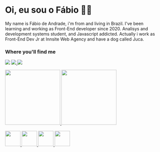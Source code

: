 # Oi, eu sou o Fábio 🧔🏻

My name is Fábio de Andrade, i'm from and living in Brazil. I've been learning and working as Front-End developer since 2020. Analisys and development systems student, and Javascript addicted. Actually i work as Front-End Dev Jr at Innsite Web Agency and have a dog called Juca.

### Where you'll find me

  <div>
   
   <a href="mailto:fabiodeandradecontato@gmail.com" target="_blank"><img src="https://img.shields.io/badge/Gmail-D14836?style=for-the-badge&logo=gmail&logoColor=white" target="_blank"></a>
   <a href="https://www.instagram.com/fabiodeandrad/" target="_blank"><img src="https://img.shields.io/badge/Instagram-E4405F?style=for-the-badge&logo=instagram&logoColor=white" target="_blank">
   <a href="https://www.linkedin.com/in/fabiodeandrad/" target="_blank"><img src="https://img.shields.io/badge/LinkedIn-0077B5?style=for-the-badge&logo=linkedin&logoColor=white" target="_blank">
    
  
  </div>  

<div>
  <a href="https://github.com/fabiodeandrade">
    <img height="180em" src="https://github-readme-stats.vercel.app/api?username=fabiodeandrade&show_icons=true&theme=radical"/>
    <img height="180em" src="https://github-readme-stats.vercel.app/api/top-langs/?username=fabiodeandrade&langs_count=8&theme=radical"/>
 
</div>
  
  <br>
  
<div>
  <img width="50px" height="50px" src="https://cdn.jsdelivr.net/gh/devicons/devicon/icons/javascript/javascript-original.svg" />
  <img width="50px" height="50px" src="https://cdn.jsdelivr.net/gh/devicons/devicon/icons/html5/html5-original.svg" /> 
  <img width="50px" height="50px" src="https://cdn.jsdelivr.net/gh/devicons/devicon/icons/css3/css3-original.svg" />
  <img width="50px" height="50px" src="https://cdn.jsdelivr.net/gh/devicons/devicon/icons/react/react-original.svg" />
 
</div>
  
  
  
  
  
 
  
  
  
